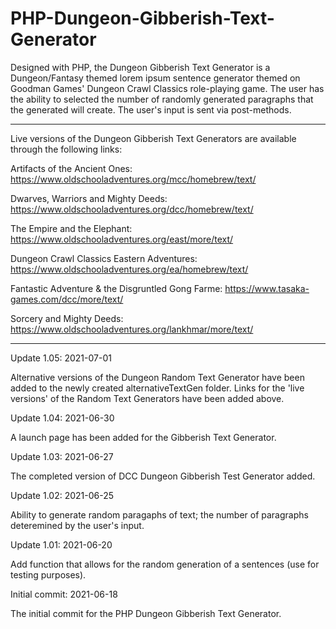 # PHP-Dungeon-Gibberish-Text-Generator
Designed with PHP, the Dungeon Gibberish Text Generator is a Dungeon/Fantasy themed lorem ipsum sentence generator themed on Goodman Games' Dungeon Crawl Classics role-playing game.  The user has the ability to selected the number of randomly generated paragraphs that the generated will create.  The user's input is sent via post-methods.


-----------------


Live versions of the Dungeon Gibberish Text Generators are available through the following links:

Artifacts of the Ancient Ones:
https://www.oldschooladventures.org/mcc/homebrew/text/

Dwarves, Warriors and Mighty Deeds:
https://www.oldschooladventures.org/dcc/homebrew/text/

The Empire and the Elephant:
https://www.oldschooladventures.org/east/more/text/

Dungeon Crawl Classics Eastern Adventures:
https://www.oldschooladventures.org/ea/homebrew/text/

Fantastic Adventure & the Disgruntled Gong Farme:
https://www.tasaka-games.com/dcc/more/text/

Sorcery and Mighty Deeds:
https://www.oldschooladventures.org/lankhmar/more/text/


-----------------


Update 1.05: 2021-07-01

Alternative versions of the Dungeon Random Text Generator have been added to the newly created alternativeTextGen folder.  Links for the 'live versions' of the Random Text Generators have been added above.


Update 1.04: 2021-06-30

A launch page has been added for the Gibberish Text Generator.


Update 1.03: 2021-06-27

The completed version of DCC Dungeon Gibberish Test Generator added.

Update 1.02: 2021-06-25

Ability to generate random paragaphs of text; the number of paragraphs deteremined by the user's input.


Update 1.01: 2021-06-20

Add function that allows for the random generation of a sentences (use for testing purposes).


Initial commit: 2021-06-18

The initial commit for the PHP Dungeon Gibberish Text Generator.
